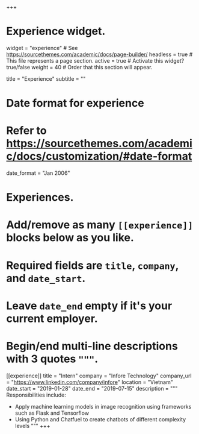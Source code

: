 +++
# Experience widget.
widget = "experience"  # See https://sourcethemes.com/academic/docs/page-builder/
headless = true  # This file represents a page section.
active = true  # Activate this widget? true/false
weight = 40  # Order that this section will appear.

title = "Experience"
subtitle = ""

# Date format for experience
#   Refer to https://sourcethemes.com/academic/docs/customization/#date-format
date_format = "Jan 2006"

# Experiences.
#   Add/remove as many `[[experience]]` blocks below as you like.
#   Required fields are `title`, `company`, and `date_start`.
#   Leave `date_end` empty if it's your current employer.
#   Begin/end multi-line descriptions with 3 quotes `"""`.
[[experience]]
  title = "Intern"
  company = "Infore Technology"
  company_url = "https://www.linkedin.com/company/infore"
  location = "Vietnam"
  date_start = "2019-01-28"
  date_end = "2019-07-15"
  description = """
  Responsibilities include:
  
  * Apply machine learning models in image recognition using frameworks such as Flask and Tensorflow
  * Using Python and Chatfuel to create chatbots of different complexity levels 
  """
+++
